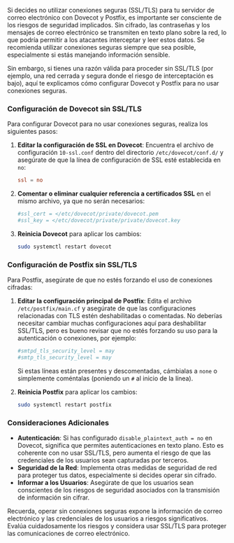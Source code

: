 Si decides no utilizar conexiones seguras (SSL/TLS) para tu servidor de correo electrónico con Dovecot y Postfix, es importante ser consciente de los riesgos de seguridad implicados. Sin cifrado, las contraseñas y los mensajes de correo electrónico se transmiten en texto plano sobre la red, lo que podría permitir a los atacantes interceptar y leer estos datos. Se recomienda utilizar conexiones seguras siempre que sea posible, especialmente si estás manejando información sensible.

Sin embargo, si tienes una razón válida para proceder sin SSL/TLS (por ejemplo, una red cerrada y segura donde el riesgo de interceptación es bajo), aquí te explicamos cómo configurar Dovecot y Postfix para no usar conexiones seguras.

### Configuración de Dovecot sin SSL/TLS

Para configurar Dovecot para no usar conexiones seguras, realiza los siguientes pasos:

1. **Editar la configuración de SSL en Dovecot**: Encuentra el archivo de configuración `10-ssl.conf` dentro del directorio `/etc/dovecot/conf.d/` y asegúrate de que la línea de configuración de SSL esté establecida en `no`:

   ```conf
   ssl = no
   ```

2. **Comentar o eliminar cualquier referencia a certificados SSL** en el mismo archivo, ya que no serán necesarios:

   ```conf
   #ssl_cert = </etc/dovecot/private/dovecot.pem
   #ssl_key = </etc/dovecot/private/private/dovecot.key
   ```

3. **Reinicia Dovecot** para aplicar los cambios:

   ```bash
   sudo systemctl restart dovecot
   ```

### Configuración de Postfix sin SSL/TLS

Para Postfix, asegúrate de que no estés forzando el uso de conexiones cifradas:

1. **Editar la configuración principal de Postfix**: Edita el archivo `/etc/postfix/main.cf` y asegúrate de que las configuraciones relacionadas con TLS estén deshabilitadas o comentadas. No deberías necesitar cambiar muchas configuraciones aquí para deshabilitar SSL/TLS, pero es bueno revisar que no estés forzando su uso para la autenticación o conexiones, por ejemplo:

   ```conf
   #smtpd_tls_security_level = may
   #smtp_tls_security_level = may
   ```

   Si estas líneas están presentes y descomentadas, cámbialas a `none` o simplemente coméntalas (poniendo un `#` al inicio de la línea).

2. **Reinicia Postfix** para aplicar los cambios:

   ```bash
   sudo systemctl restart postfix
   ```

### Consideraciones Adicionales

- **Autenticación**: Si has configurado `disable_plaintext_auth = no` en Dovecot, significa que permites autenticaciones en texto plano. Esto es coherente con no usar SSL/TLS, pero aumenta el riesgo de que las credenciales de los usuarios sean capturadas por terceros.
- **Seguridad de la Red**: Implementa otras medidas de seguridad de red para proteger tus datos, especialmente si decides operar sin cifrado.
- **Informar a los Usuarios**: Asegúrate de que los usuarios sean conscientes de los riesgos de seguridad asociados con la transmisión de información sin cifrar.

Recuerda, operar sin conexiones seguras expone la información de correo electrónico y las credenciales de los usuarios a riesgos significativos. Evalúa cuidadosamente los riesgos y considera usar SSL/TLS para proteger las comunicaciones de correo electrónico.

